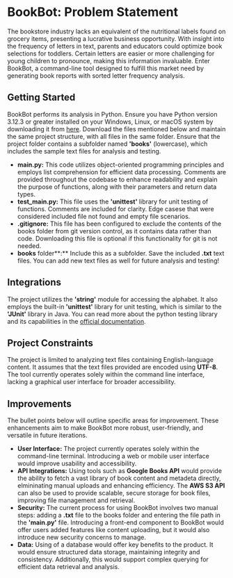 # BookBot: Problem Statement

The bookstore industry lacks an equivalent of the nutritional labels found on grocery items, presenting a lucrative business opportunity. With insight into the frequency of letters in text, parents and educators could optimize book selections for toddlers. Certain letters are easier or more challenging for young children to pronounce, making this information invaluable. Enter BookBot, a command-line tool designed to fulfill this market need by generating book reports with sorted letter frequency analysis.

## Getting Started

BookBot performs its analysis in Python. Ensure you have Python version 3.12.3 or greater installed on your Windows, Linux, or macOS system by downloading it from [here](https://www.python.org/downloads/). Download the files mentioned below and maintain the same project structure, with all files in the same folder. Ensure that the project folder contains a subfolder named **'books'** (lowercase), which includes the sample text files for analysis and testing.
- **main.py:** This code utilizes object-oriented programming principles and employs list comprehension for efficient data processing. Comments are provided throughout the codebase to enhance readability and explain the purpose of functions, along with their parameters and return data types.
- **test_main.py:** This file uses the **'unittest'** library for unit testing of functions. Comments are included for clarity. Edge casese that were considered included file not found and empty file scenarios.
- **.gitignore:** This file has been configured to exclude the contents of the books folder from git version control, as it contains data rather than code. Downloading this file is optional if this functionality for git is not needed.
- **books** folder**:** Include this as a subfolder. Save the included **.txt** text files. You can add new text files as well for future analysis and testing!

## Integrations

The project utilizes the **'string'** module for accessing the alphabet. It also employs the built-in **'unittest'** library for unit testing, which is similar to the **'JUnit'** library in Java. You can read more about the python testing library and its capabilities in the [official documentation](https://docs.python.org/3/library/unittest.html).

## Project Constraints

The project is limited to analyzing text files containing English-language content. It assumes that the text files provided are encoded using **UTF-8**. The tool currently operates solely within the command line interface, lacking a graphical user interface for broader accessibility.

## Improvements

The bullet points below will outline specific areas for improvement. These enhancements aim to make BookBot more robust, user-friendly, and versatile in future iterations.

- **User Interface:** The project currently operates solely within the command-line terminal. Introducing a web or mobile user interface would improve usability and accessibility.
- **API Integrations:** Using tools such as **Google Books API** would provide the ability to fetch a vast library of book content and metadeta directly, elmininating manual uploads and enhancing efficiency. The **AWS S3 API** can also be used to provide scalable, secure storage for book files, improving file management and retrieval.
- **Security:** The current process for using BookBot involves two manual steps: adding a **.txt** file to the books folder and entering the file path in the **'main.py'** file. Introducing a front-end component to BookBot would offer users added features like content uploading, but it would also introduce new security concerns to manage.
- **Data:** Using of a database would offer key benefits to the product. It would ensure structured data storage, maintaining integrity and consistency. Additionally, this would support complex querying for efficient data retrieval and analysis.
